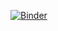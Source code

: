 [![Binder](https://mybinder.org/badge_logo.svg)](https://mybinder.org/v2/gh/iffatAGheyas/audio-processing-hub/HEAD?urlpath=lab&binder_reset=1)

